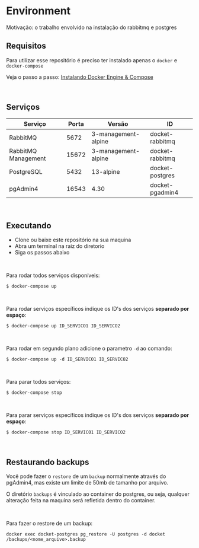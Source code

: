 # Environment

Motivação: o trabalho envolvido na instalação do rabbitmq e postgres

## Requisitos

Para utilizar esse repositório é preciso ter instalado apenas o `docker` e `docker-compose`

Veja o passo a passo: [Instalando Docker Engine & Compose](docs/INSTALANDO_DOCKER_ENGINE_COMPOSE_UBUNTU.md)

&nbsp;

## Serviços

| Serviço | Porta | Versão | ID |
| -	| -	| -	| - |
| RabbitMQ | 5672 | 3-management-alpine | docket-rabbitmq |
| RabbitMQ Management | 15672 | 3-management-alpine | docket-rabbitmq |
| PostgreSQL | 5432 | 13-alpine | docket-postgres |
| pgAdmin4 | 16543 | 4.30 | docket-pgadmin4 |

&nbsp;

## Executando

- Clone ou baixe este repositório na sua maquina
- Abra um terminal na raiz do diretorio
- Siga os passos abaixo

&nbsp;

Para rodar todos serviços disponíveis:
```
$ docker-compose up
```

&nbsp;

Para rodar serviços específicos indique os ID's dos serviços **separado por espaço**:
```
$ docker-compose up ID_SERVICO1 ID_SERVICO2
```

&nbsp;

Para rodar em segundo plano adicione o parametro `-d` ao comando:
```
$ docker-compose up -d ID_SERVICO1 ID_SERVICO2
```

&nbsp;

Para parar todos serviços:
```
$ docker-compose stop
```

&nbsp;

Para parar serviços específicos indique os ID's dos serviços **separado por espaço**:
```
$ docker-compose stop ID_SERVICO1 ID_SERVICO2
```

&nbsp;

## Restaurando backups

Você pode fazer o `restore` de um `backup` normalmente através do pgAdmin4, mas existe um limite de 50mb de tamanho por arquivo.

O diretório `backups` é vinculado ao container do postgres, ou seja, qualquer alteração feita na maquina será refletida dentro do container.

&nbsp;

Para fazer o restore de um backup:
```
docker exec docket-postgres pg_restore -U postgres -d docket /backups/<nome_arquivo>.backup
```
